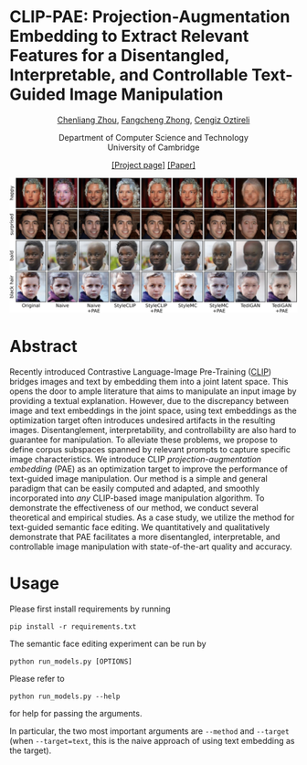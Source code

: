 # CLIP-PAE: Projection-Augmentation Embedding to Extract Relevant Features for a Disentangled, Interpretable, and Controllable Text-Guided Image Manipulation

<p align="center"><a href="https://www.cst.cam.ac.uk/people/cz363">Chenliang Zhou</a>, <a href="https://www.cl.cam.ac.uk/~fz261/">Fangcheng Zhong</a>, <a href="https://www.cl.cam.ac.uk/~aco41/">Cengiz Oztireli</a></p>

<p align="center">Department of Computer Science and Technology<br>University of Cambridge</p>

<p align="center"><a href="https://chenliang-zhou.github.io/PAE/">[Project page]</a>      <a href="https://arxiv.org/abs/2210.03919">[Paper]</a></p>

![teaser](docs/img/show_image_display_in_paper.png)


# Abstract
Recently introduced Contrastive Language-Image Pre-Training ([CLIP](https://openai.com/blog/clip/)) bridges images and text by embedding them into a joint latent space. This opens the door to ample literature that aims to manipulate an input image by providing a textual explanation. However, due to the discrepancy between image and text embeddings in the joint space, using text embeddings as the optimization target often introduces undesired artifacts in the resulting images. Disentanglement, interpretability, and controllability are also hard to guarantee for manipulation. To alleviate these problems, we propose to define corpus subspaces spanned by relevant prompts to capture specific image characteristics. We introduce CLIP *projection-augmentation embedding* (PAE) as an optimization target to improve the performance of text-guided image manipulation. Our method is a simple and general paradigm that can be easily computed and adapted, and smoothly incorporated into *any* CLIP-based image manipulation algorithm. To demonstrate the effectiveness of our method, we conduct several theoretical and empirical studies. As a case study, we utilize the method for text-guided semantic face editing. We quantitatively and qualitatively demonstrate that PAE facilitates a more disentangled, interpretable, and controllable image manipulation with state-of-the-art quality and accuracy.

# Usage
Please first install requirements by running
```
pip install -r requirements.txt
```

The semantic face editing experiment can be run by
```
python run_models.py [OPTIONS]
```

Please refer to
```
python run_models.py --help
```
for help for passing the arguments.

In particular, the two most important arguments are `--method` and `--target` (when `--target=text`, this is the naive approach of using text embedding as the target). 
